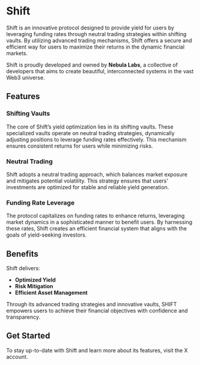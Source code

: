 # Shift

Shift is an innovative protocol designed to provide yield for users by leveraging funding rates through neutral trading strategies within shifting vaults. By utilizing advanced trading mechanisms, Shift offers a secure and efficient way for users to maximize their returns in the dynamic financial markets.

Shift is proudly developed and owned by **Nebula Labs**, a collective of developers that aims to create beautiful, interconnected systems in the vast Web3 universe.

## Features

### Shifting Vaults
The core of Shift’s yield optimization lies in its shifting vaults. These specialized vaults operate on neutral trading strategies, dynamically adjusting positions to leverage funding rates effectively. This mechanism ensures consistent returns for users while minimizing risks.

### Neutral Trading
Shift adopts a neutral trading approach, which balances market exposure and mitigates potential volatility. This strategy ensures that users' investments are optimized for stable and reliable yield generation.

### Funding Rate Leverage
The protocol capitalizes on funding rates to enhance returns, leveraging market dynamics in a sophisticated manner to benefit users. By harnessing these rates, Shift creates an efficient financial system that aligns with the goals of yield-seeking investors.

## Benefits

Shift delivers:
- **Optimized Yield**
- **Risk Mitigation**
- **Efficient Asset Management**

Through its advanced trading strategies and innovative vaults, SHIFT empowers users to achieve their financial objectives with confidence and transparency.

## Get Started

To stay up-to-date with Shift and learn more about its features, visit the X account.
